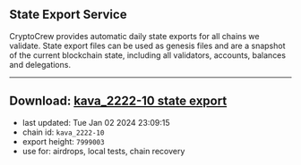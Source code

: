 ## State Export Service
CryptoCrew provides automatic daily state exports for all chains we validate. State export files can be used as genesis files and are a snapshot of the current blockchain state, including all validators, accounts, balances and delegations.

---
**Download: [kava_2222-10 state export](https://dl.ccvalidators.com/SERVICE/kava/kava_2222-10_export_7999003.json)**
---

- last updated: Tue Jan 02 2024 23:09:15
- chain id: `kava_2222-10`
- export height: `7999003`
- use for: airdrops, local tests, chain recovery
